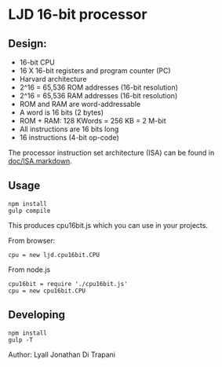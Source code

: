 LJD 16-bit processor
====================

Design:
-------

- 16-bit CPU
- 16 X 16-bit registers and program counter (PC)
- Harvard architecture
- 2^16 = 65,536 ROM addresses (16-bit resolution)
- 2^16 = 65,536 RAM addresses (16-bit resolution)
- ROM and RAM are word-addressable
- A word is 16 bits (2 bytes)
- ROM + RAM:  128 KWords = 256 KB = 2 M-bit
- All instructions are 16 bits long
- 16 instructions (4-bit op-code)

The processor instruction set architecture (ISA) can be found in
[doc/ISA.markdown](doc/ISA.markdown).


Usage
-----

    npm install
    gulp compile

This produces cpu16bit.js which you can use in your projects.

From browser:

    cpu = new ljd.cpu16bit.CPU

From node.js

    cpu16bit = require './cpu16bit.js'
    cpu = new cpu16bit.CPU


Developing
----------

    npm install
    gulp -T

Author:  Lyall Jonathan Di Trapani
